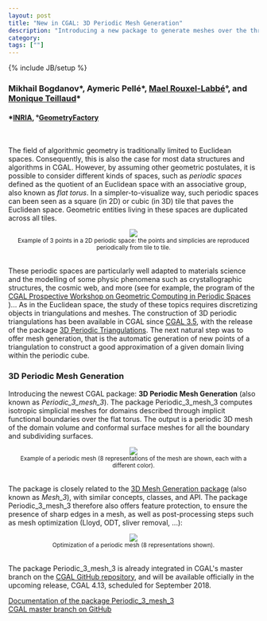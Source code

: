 ```yaml
---
layout: post
title: "New in CGAL: 3D Periodic Mesh Generation"
description: "Introducing a new package to generate meshes over the three-dimensional flat torus"
category:
tags: [""]
---
```

{% include JB/setup %}

<h3>Mikhail Bogdanov&#42;, Aymeric Pellé&#42;, <a href="https://geometryfactory.com/who-we-are/">Mael Rouxel-Labbé</a>&deg;,
and <a href="https://members.loria.fr/Monique.Teillaud/">Monique Teillaud</a>&#42;</h3>
<h4>&#42;<a href="https://www.inria.fr">INRIA</a>, &deg;<a href="http://www.geometryfactory.com" target="_blank">GeometryFactory</a></h4>

<br>
<p>The field of algorithmic geometry is traditionally limited to Euclidean spaces. Consequently,
this is also the case for most data structures and algorithms in CGAL.
However, by assuming other geometric postulates, it is possible to consider different kinds of spaces, such
as <i>periodic spaces</i> defined as the quotient of an Euclidean space with an associative group,
also known as <i>flat torus</i>. In a simpler-to-visualize way, such periodic spaces can been
seen as a square (in 2D) or cubic (in 3D) tile that paves the Euclidean space. Geometric entities living
in these spaces are duplicated across all tiles.</p>

<div style="text-align:center;">
  <img src="../../../../images/periodic_2D.png"><br>
  <small>Example of 3 points in a 2D periodic space: the points and simplicies are reproduced periodically from tile to tile.</small>
</div>

<br>
<p>These periodic spaces are particularly well adapted to materials science and the modelling
of some physic phenomena such as crystallographic structures, the cosmic web, and more (see for example,
the program of the <a href="https://members.loria.fr/MTeillaud/PeriodicSpacesWorkshop/">CGAL Prospective Workshop
on Geometric Computing in Periodic Spaces </a> )...
As in the Euclidean space, the study of these topics requires discretizing objects in triangulations
and meshes. The construction of 3D periodic triangulations has been available in CGAL since
<a href="../../../../2009/10/05/cgal-35">CGAL 3.5</a>, with the release of the package
<a href="https://doc.cgal.org/4.13/Periodic_3_triangulation_3/index.html#Chapter_3D_Periodic_Triangulations">3D Periodic Triangulations</a>.
The next natural step was to offer mesh generation, that is the automatic generation of new points
of a triangulation to construct a good approximation of a given domain living within the periodic cube.</p>

<h3>3D Periodic Mesh Generation</h3>

<p>Introducing the newest CGAL package: <b>3D Periodic Mesh Generation</b> (also known as <i>Periodic_3_mesh_3</i>).
The package Periodic_3_mesh_3 computes isotropic simplicial meshes for domains
described through implicit functional boundaries over the flat torus. The output is a periodic 3D mesh
of the domain volume and conformal surface meshes for all the boundary and subdividing surfaces.

<div style="text-align:center;">
  <a href="../../../../images/periodic_mesh.png"><img src="../../../../images/periodic_mesh.png" style="max-width:95%"/></a><br>
  <small>Example of a periodic mesh (8 representations of the mesh are shown, each with a different color).</small>
</div>

<br>
<p>The package is closely related to the
<a href="https://doc.cgal.org/4.13/Mesh_3/index.html#Chapter_3D_Mesh_Generation">3D Mesh Generation package</a>
(also known as <i>Mesh_3</i>), with similar concepts, classes, and API.
The package Periodic_3_mesh_3 therefore also offers feature protection, to ensure the presence
of sharp edges in a mesh, as well as post-processing steps such as mesh optimization
(Lloyd, ODT, sliver removal, ...):</p>

<div style="text-align:center;">
  <img src="../../../../images/periodic_optimizers.png" style="max-width:80%"><br>
  <small>Optimization of a periodic mesh (8 representations shown).</small>
</div>

<br>
<p>The package Periodic_3_mesh_3 is already integrated in CGAL's master branch
on the <a href="https://github.com/CGAL/cgal/">CGAL GitHub repository</a>, and will be available
officially in the upcoming release, CGAL 4.13, scheduled for September 2018.</p>

<i class="glyphicon glyphicon-book"></i>
<a href="https://doc.cgal.org/4.13/Periodic_3_mesh_3/index.html#Chapter_3D_Periodic_Mesh_Generation">Documentation of the package Periodic_3_mesh_3</a>
<br>
<i class="glyphicon glyphicon-download"></i>
<a href="https://github.com/CGAL/cgal/tree/master">CGAL master branch on GitHub</a>
